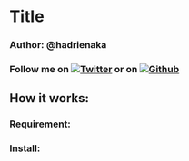 # Title
### Author: @hadrienaka
### Follow me on [![Twitter][1.2]][1] or on [![Github][6.1]][1]

[1.2]: http://i.imgur.com/tXSoThF.png (twitter icon without padding)
[6.1]: http://i.imgur.com/0o48UoR.png (github icon with padding)


[1]: https://twitter.com/hadrienaka
[6]: http://www.github.com/hadrienaka

## How it works:


### Requirement:

### Install:
